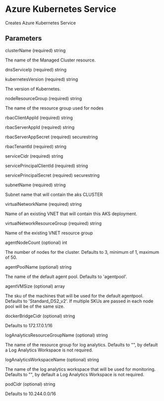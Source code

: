 # Azure Kubernetes Service

Creates Azure Kubernetes Service

## Parameters

clusterName (required) string

The name of the Managed Cluster resource.

dnsServiceIp (required) string

kubernetesVersion (required) string

The version of Kubernetes.

nodeResourceGroup (required) string

The name of the resource group used for nodes

rbacClientAppId (required) string

rbacServerAppId (required) string

rbacServerAppSecret (required) securestring

rbacTenantId (required) string

serviceCidr (required) string

servicePrincipalClientId (required) string

servicePrincipalSecret (required) securestring

subnetName (required) string

Subnet name that will contain the aks CLUSTER

virtualNetworkName (required) string

Name of an existing VNET that will contain this AKS deployment.

virtualNetworkResourceGroup (required) string

Name of the existing VNET resource group

agentNodeCount (optional) int

The number of nodes for the cluster.  Defaults to 3, minimum of 1, maximum of 50.

agentPoolName (optional) string

The name of the default agent pool.  Defaults to 'agentpool'.

agentVMSize (optional) array

The sku of the machines that will be used for the default agentpool.  Defaults to 'Standard_DS2_v2'.  If multiple SKUs are passed in each node pool will be of the same size.

dockerBridgeCidr (optional) string

Defaults to 172.17.0.1/16

logAnalyticsResourceGroupName (optional) string

The name of the resource group for log analytics.  Defaults to "", by default a Log Analytics Workspace is not required.

logAnalyticsWorkspaceName (optional) string

The name of the log analytics workspace that will be used for monitoring.  Defaults to "", by default a Log Analytics Workspace is not required.

podCidr (optional) string

Defaults to 10.244.0.0/16

